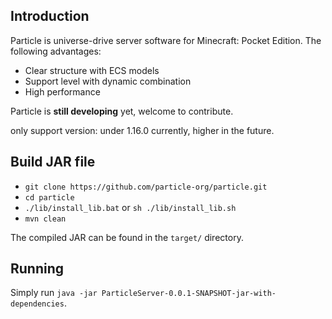Introduction
-------------

Particle is universe-drive server software for Minecraft: Pocket Edition.
The following advantages:

* Clear structure with ECS models
* Support level with dynamic combination
* High performance


Particle is **still developing** yet, welcome to contribute.

only support version: under 1.16.0 currently, higher in the future.

Build JAR file
-------------
- `git clone https://github.com/particle-org/particle.git`
- `cd particle`
- `./lib/install_lib.bat` or `sh ./lib/install_lib.sh`
- `mvn clean`

The compiled JAR can be found in the `target/` directory.

Running
-------------
Simply run `java -jar ParticleServer-0.0.1-SNAPSHOT-jar-with-dependencies`.

